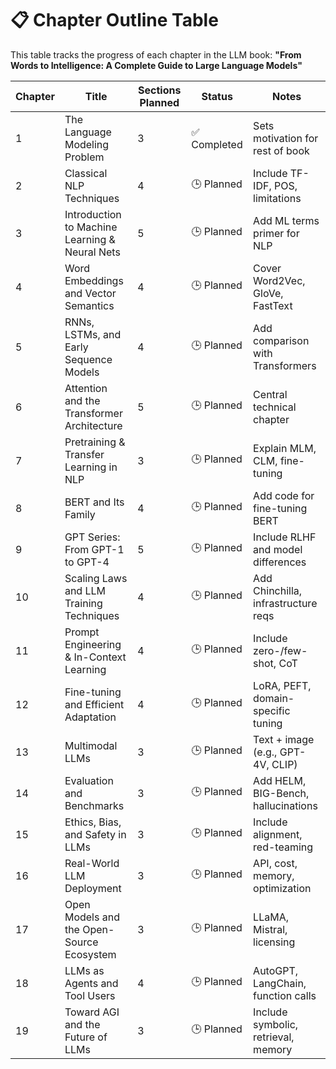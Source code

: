 # 📋 Chapter Outline Table

This table tracks the progress of each chapter in the LLM book: **"From Words to Intelligence: A Complete Guide to Large Language Models"**

| Chapter | Title                                          | Sections Planned | Status         | Notes                              |
|---------|------------------------------------------------|------------------|----------------|-------------------------------------|
| 1       | The Language Modeling Problem                  | 3                | ✅ Completed    | Sets motivation for rest of book    |
| 2       | Classical NLP Techniques                       | 4                | 🕒 Planned      | Include TF-IDF, POS, limitations    |
| 3       | Introduction to Machine Learning & Neural Nets | 5                | 🕒 Planned      | Add ML terms primer for NLP         |
| 4       | Word Embeddings and Vector Semantics           | 4                | 🕒 Planned      | Cover Word2Vec, GloVe, FastText     |
| 5       | RNNs, LSTMs, and Early Sequence Models         | 4                | 🕒 Planned      | Add comparison with Transformers    |
| 6       | Attention and the Transformer Architecture     | 5                | 🕒 Planned      | Central technical chapter           |
| 7       | Pretraining & Transfer Learning in NLP         | 3                | 🕒 Planned      | Explain MLM, CLM, fine-tuning       |
| 8       | BERT and Its Family                            | 4                | 🕒 Planned      | Add code for fine-tuning BERT       |
| 9       | GPT Series: From GPT-1 to GPT-4                | 5                | 🕒 Planned      | Include RLHF and model differences  |
| 10      | Scaling Laws and LLM Training Techniques       | 4                | 🕒 Planned      | Add Chinchilla, infrastructure reqs |
| 11      | Prompt Engineering & In-Context Learning       | 4                | 🕒 Planned      | Include zero-/few-shot, CoT         |
| 12      | Fine-tuning and Efficient Adaptation           | 4                | 🕒 Planned      | LoRA, PEFT, domain-specific tuning  |
| 13      | Multimodal LLMs                                | 3                | 🕒 Planned      | Text + image (e.g., GPT-4V, CLIP)   |
| 14      | Evaluation and Benchmarks                      | 3                | 🕒 Planned      | Add HELM, BIG-Bench, hallucinations |
| 15      | Ethics, Bias, and Safety in LLMs               | 3                | 🕒 Planned      | Include alignment, red-teaming      |
| 16      | Real-World LLM Deployment                      | 3                | 🕒 Planned      | API, cost, memory, optimization     |
| 17      | Open Models and the Open-Source Ecosystem      | 3                | 🕒 Planned      | LLaMA, Mistral, licensing           |
| 18      | LLMs as Agents and Tool Users                  | 4                | 🕒 Planned      | AutoGPT, LangChain, function calls  |
| 19      | Toward AGI and the Future of LLMs              | 3                | 🕒 Planned      | Include symbolic, retrieval, memory |
